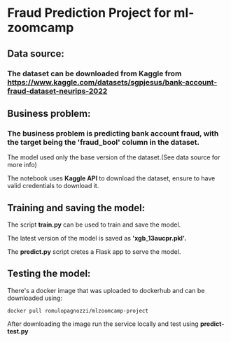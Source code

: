 # Fraud Prediction Project for ml-zoomcamp
## Data source:
### The dataset can be downloaded from Kaggle from https://www.kaggle.com/datasets/sgpjesus/bank-account-fraud-dataset-neurips-2022
## Business problem:
### The business problem is predicting bank account fraud, with the target being the 'fraud_bool' column in the dataset.

The model used only the base version of the dataset.(See data source for more info)

The notebook uses **Kaggle API** to download the dataset, ensure to have valid credentials to download it.
## Training and saving the model:
The script **train.py** can be used to train and save the model.

The latest version of the model is saved as **'xgb_13aucpr.pkl'.**

The **predict.py** script cretes a Flask app to serve the model.

## Testing the model:
There's a docker image that was uploaded to dockerhub and can be downloaded using:

```
docker pull romulopagnozzi/mlzoomcamp-project
```
After downloading the image run the service locally and test using **predict-test.py**

